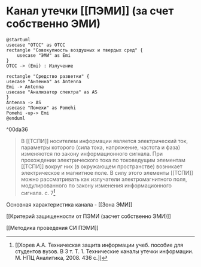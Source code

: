# Канал утечки [[ПЭМИ]] (за счет собственно ЭМИ)
```plantuml
@startuml
usecase "ОТСС" as OTCC
rectangle "Совокупность воздушных и твердых сред" {
    usecase "ЭМИ" as Emi
}
OTCC -> (Emi) : Излучение

rectangle "Средство разветки" {
usecase "Антенна" as Antenna
Emi -> Antenna
usecase "Анализатор спектра" as AS
}
Antenna -> AS
usecase "Помехи" as Pomehi
Pomehi -up-> Emi
@enduml
```

^00da36
>В [[ТСПИ]] носителем информации является электрический ток, параметры которого (сила тока, напряжение, частота и фаза) изменяются по закону информационного сигнала. При прохождении электрического тока по токоведущим элементам [[ТСПИ]] вокруг них (в окружающем пространстве) возникает электрическое и магнитное поле. В силу этого элементы [[ТСПИ]] можно рассматривать как излучатели электромагнитного поля, модулированного по закону изменения информационного сигнала.
с. 7[^1]

Основная характеристика канала - [[Зона ЭМИ]]

[[Критерий защищенности от ПЭМИ (засчет собственно ЭМИ)]]

[[Методика проведения СИ ПЭМИ]]


[^1]:[[Хорев А.А. Техническая защита информации учеб. пособие для студентов вузов. В 3 т. Т. 1. Технические каналы утечки информации. М. НПЦ Аналитика, 2008. 436 с.]]
